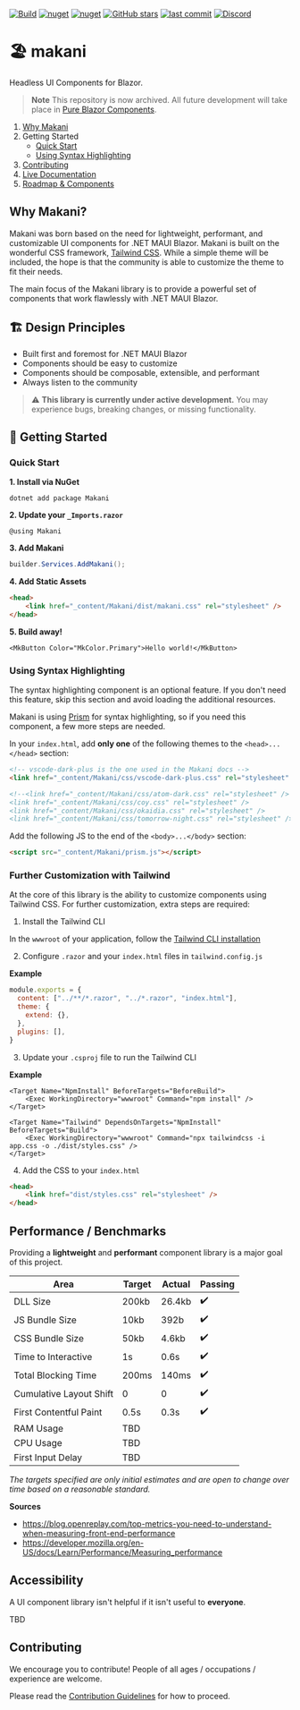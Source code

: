 [![Build](https://github.com/getspacetime/makani/actions/workflows/build.yml/badge.svg)](https://github.com/getspacetime/makani/actions/workflows/build.yml?style=flat-square)
[![nuget](https://img.shields.io/nuget/dt/makani?style=flat-square)](https://www.nuget.org/packages/Makani)
[![nuget](https://img.shields.io/nuget/vpre/makani?style=flat-square)](https://www.nuget.org/packages/Makani/)
[![GitHub stars](https://img.shields.io/github/stars/getspacetime/makani?style=flat-square)](https://github.com/getspacetime/makani/stargazers)
[![last commit](https://img.shields.io/github/last-commit/getspacetime/makani?style=flat-square)](https://github.com/getspacetime/makani/commits/main)
[![Discord](https://img.shields.io/discord/984241021225414787?style=flat-square)](https://discord.gg/PeBbYy6WKq)

# 🏖️ makani
Headless UI Components for Blazor.

> **Note**
> This repository is now archived. All future development will take place in [Pure Blazor Components](https://github.com/pureblazor/components).

1. [Why Makani](#why-makani)
2. Getting Started
    - [Quick Start](#quick-start)
    - [Using Syntax Highlighting](#using-syntax-highlighting)
3. [Contributing](#contributing)
4. [Live Documentation](https://getspacetime.github.io/makani/)
5. [Roadmap & Components](https://github.com/getspacetime/makani/wiki/Roadmap-&-Components)


## Why Makani?
Makani was born based on the need for lightweight, performant, and customizable UI components for .NET MAUI Blazor. Makani is built on the wonderful CSS framework, [Tailwind CSS](https://tailwindcss.com/). While a simple theme will be included, the hope is that the community is able to customize the theme to fit their needs. 

The main focus of the Makani library is to provide a powerful set of components that work flawlessly with .NET MAUI Blazor.

## 🏗️ Design Principles
- Built first and foremost for .NET MAUI Blazor
- Components should be easy to customize
- Components should be composable, extensible, and performant
- Always listen to the community

> ⚠️ **This library is currently under active development.** You may experience bugs, breaking changes, or missing functionality.

## 🚀 Getting Started

### Quick Start

**1. Install via NuGet**

```
dotnet add package Makani
```

**2. Update your `_Imports.razor`**

```razor
@using Makani
```

**3. Add Makani**
```csharp
builder.Services.AddMakani();
```

**4. Add Static Assets**
```html
<head>
    <link href="_content/Makani/dist/makani.css" rel="stylesheet" />
</head>
```

**5. Build away!**
```razor
<MkButton Color="MkColor.Primary">Hello world!</MkButton>
```

### Using Syntax Highlighting
The syntax highlighting component is an optional feature. If you don't need this feature, skip this section and avoid loading the additional resources.

Makani is using [Prism](https://prismjs.com/) for syntax highlighting, so if you need this component, a few more steps are needed. 

In your `index.html`, add **only one** of the following themes to the `<head>...</head>` section:
```html
<!-- vscode-dark-plus is the one used in the Makani docs -->
<link href="_content/Makani/css/vscode-dark-plus.css" rel="stylesheet" />

<!--<link href="_content/Makani/css/atom-dark.css" rel="stylesheet" />
<link href="_content/Makani/css/coy.css" rel="stylesheet" />
<link href="_content/Makani/css/okaidia.css" rel="stylesheet" />
<link href="_content/Makani/css/tomorrow-night.css" rel="stylesheet" />-->
```

Add the following JS to the end of the `<body>...</body>` section:
```html
<script src="_content/Makani/prism.js"></script>
```

### Further Customization with Tailwind

At the core of this library is the ability to customize components using Tailwind CSS. For further customization, extra steps are required:

1. Install the Tailwind CLI

In the `wwwroot` of your application, follow the [Tailwind CLI installation](https://tailwindcss.com/docs/installation)

2. Configure `.razor` and your `index.html` files in `tailwind.config.js`

**Example**
```js
module.exports = {
  content: ["../**/*.razor", "../*.razor", "index.html"],
  theme: {
    extend: {},
  },
  plugins: [],
}
```

3. Update your `.csproj` file to run the Tailwind CLI

**Example**
```
<Target Name="NpmInstall" BeforeTargets="BeforeBuild">
    <Exec WorkingDirectory="wwwroot" Command="npm install" />
</Target>

<Target Name="Tailwind" DependsOnTargets="NpmInstall" BeforeTargets="Build">
    <Exec WorkingDirectory="wwwroot" Command="npx tailwindcss -i app.css -o ./dist/styles.css" />
</Target>
```

4. Add the CSS to your `index.html`

```html
<head>
    <link href="dist/styles.css" rel="stylesheet" />
</head>
```

## Performance / Benchmarks
Providing a **lightweight** and **performant** component library is a major goal of this project.

| Area | Target | Actual | Passing
| --- | --- | --- | --- |
| DLL Size | 200kb | 26.4kb | ✔️ |
| JS Bundle Size | 10kb | 392b | ✔️ |
| CSS Bundle Size | 50kb | 4.6kb | ✔️ |
| Time to Interactive | 1s | 0.6s | ✔️ |
| Total Blocking Time | 200ms | 140ms | ✔️ |
| Cumulative Layout Shift | 0 | 0 | ✔️ |
| First Contentful Paint | 0.5s | 0.3s | ✔️ |
| RAM Usage | TBD | | |
| CPU Usage | TBD | | |
| First Input Delay | TBD | | |

_The targets specified are only initial estimates and are open to change over time based on a reasonable standard._

**Sources**
- https://blog.openreplay.com/top-metrics-you-need-to-understand-when-measuring-front-end-performance
- https://developer.mozilla.org/en-US/docs/Learn/Performance/Measuring_performance

## Accessibility
A UI component library isn't helpful if it isn't useful to **everyone**.

TBD

## Contributing

We encourage you to contribute! People of all ages / occupations / experience are welcome. 

Please read the [Contribution Guidelines](https://github.com/getspacetime/makani/blob/main/CONTRIBUTING.md) for how to proceed.
